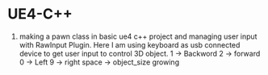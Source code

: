 # UE4-C++
1. making a pawn class in basic ue4 c++ project and managing user input with RawInput Plugin. 
Here I am using keyboard as usb connected device to get user input to control 3D object.
1 -> Backword
2 -> forward
0 -> Left
9 -> right
space -> object_size growing
